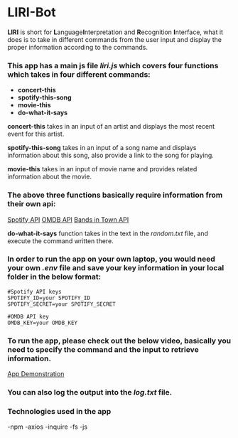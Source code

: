 # LIRI-Bot


**LIRI** is short for **L**anguage**I**nterpretation and **R**ecognition **I**nterface, what it does is to take in different commands from the user input and display the proper information according to the commands.

### This app has a main js file *liri.js* which covers four functions which takes in four different commands:
- **concert-this**
- **spotify-this-song**
- **movie-this**
- **do-what-it-says**

**concert-this** takes in an input of an artist and displays the most recent event for this artist.

**spotify-this-song** takes in an input of a song name and displays information about this song, also provide a link to the song for playing.

**movie-this** takes in an input of movie name and provides related information about the movie.

### The above three functions basically require information from their own api:
[Spotify API](https://www.npmjs.com/package/node-spotify-api)
[OMDB API](http://www.omdbapi.com/)
[Bands in Town API](https://www.artists.bandsintown.com/)


**do-what-it-says** function takes in the text in the *random.txt* file, and execute the command written there.

### In order to run the app on your own laptop, you would need your own *.env* file and save your key information in your local folder in the below format:

```
#Spotify API keys
SPOTIFY_ID=your SPOTIFY_ID
SPOTIFY_SECRET=your SPOTIFY_SECRET
```
```
#OMDB API key
OMDB_KEY=your OMDB_KEY
```

### To run the app, please check out the below video, basically you need to specify the command and the input to retrieve information.

[App Demonstration](https://www.youtube.com/watch?v=RsPTkIU5oJo)

### You can also log the output into the *log.txt* file.

### Technologies used in the app

-npm
-axios
-inquire
-fs
-js
